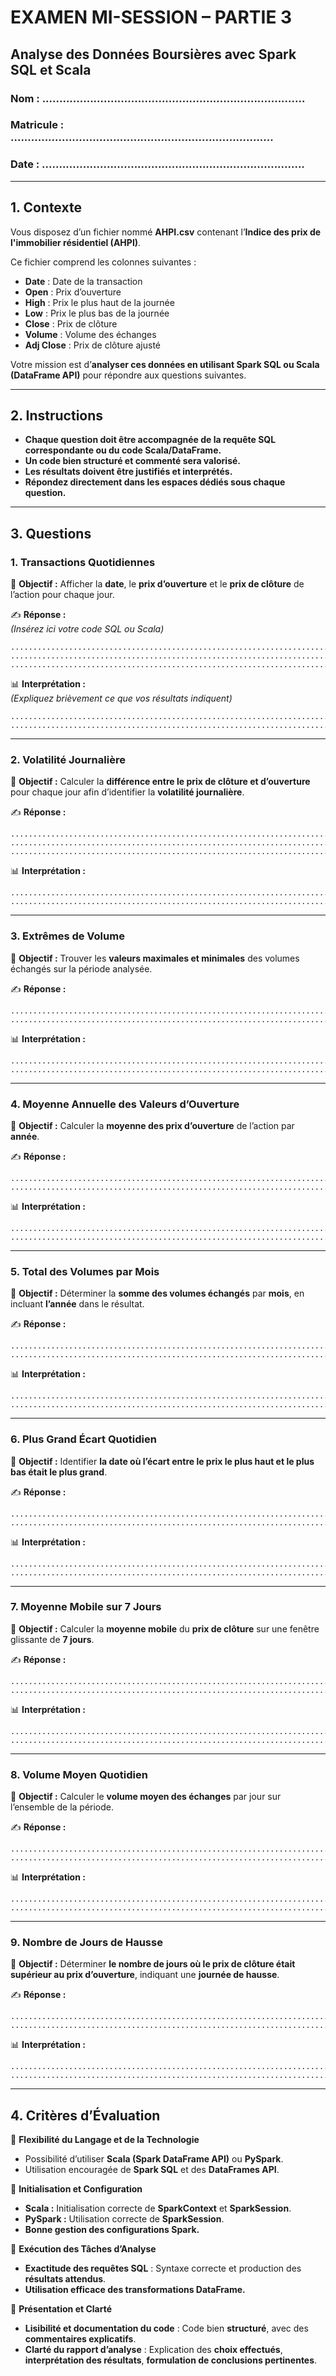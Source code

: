 # **EXAMEN MI-SESSION – PARTIE 3**  
## **Analyse des Données Boursières avec Spark SQL et Scala**  

### **Nom :** .............................................................................  
### **Matricule :** .............................................................................  
### **Date :** .............................................................................  

---

## **1. Contexte**  

Vous disposez d’un fichier nommé **AHPI.csv** contenant l’**Indice des prix de l'immobilier résidentiel (AHPI)**.

Ce fichier comprend les colonnes suivantes :  

- **Date** : Date de la transaction  
- **Open** : Prix d’ouverture  
- **High** : Prix le plus haut de la journée  
- **Low** : Prix le plus bas de la journée  
- **Close** : Prix de clôture  
- **Volume** : Volume des échanges  
- **Adj Close** : Prix de clôture ajusté  

Votre mission est d’**analyser ces données en utilisant Spark SQL ou Scala (DataFrame API)** pour répondre aux questions suivantes.

---

## **2. Instructions**  

- **Chaque question doit être accompagnée de la requête SQL correspondante ou du code Scala/DataFrame.**  
- **Un code bien structuré et commenté sera valorisé.**  
- **Les résultats doivent être justifiés et interprétés.**  
- **Répondez directement dans les espaces dédiés sous chaque question.**  

---

## **3. Questions**  

### **1. Transactions Quotidiennes**
📌 **Objectif :** Afficher la **date**, le **prix d’ouverture** et le **prix de clôture** de l’action pour chaque jour.  

✍ **Réponse :**  
_(Insérez ici votre code SQL ou Scala)_

```
..............................................................................................................
..............................................................................................................
..............................................................................................................
```

📊 **Interprétation :**  
_(Expliquez brièvement ce que vos résultats indiquent)_

```
..............................................................................................................
..............................................................................................................
```

---

### **2. Volatilité Journalière**
📌 **Objectif :** Calculer la **différence entre le prix de clôture et d’ouverture** pour chaque jour afin d’identifier la **volatilité journalière**.  

✍ **Réponse :**  
```
..............................................................................................................
..............................................................................................................
..............................................................................................................
```

📊 **Interprétation :**  
```
..............................................................................................................
..............................................................................................................
```

---

### **3. Extrêmes de Volume**
📌 **Objectif :** Trouver les **valeurs maximales et minimales** des volumes échangés sur la période analysée.  

✍ **Réponse :**  
```
..............................................................................................................
..............................................................................................................
```

📊 **Interprétation :**  
```
..............................................................................................................
..............................................................................................................
```

---

### **4. Moyenne Annuelle des Valeurs d’Ouverture**
📌 **Objectif :** Calculer la **moyenne des prix d’ouverture** de l’action par **année**.  

✍ **Réponse :**  
```
..............................................................................................................
..............................................................................................................
```

📊 **Interprétation :**  
```
..............................................................................................................
..............................................................................................................
```

---

### **5. Total des Volumes par Mois**
📌 **Objectif :** Déterminer la **somme des volumes échangés** par **mois**, en incluant **l’année** dans le résultat.  

✍ **Réponse :**  
```
..............................................................................................................
..............................................................................................................
```

📊 **Interprétation :**  
```
..............................................................................................................
..............................................................................................................
```

---

### **6. Plus Grand Écart Quotidien**
📌 **Objectif :** Identifier **la date où l’écart entre le prix le plus haut et le plus bas était le plus grand**.  

✍ **Réponse :**  
```
..............................................................................................................
..............................................................................................................
```

📊 **Interprétation :**  
```
..............................................................................................................
..............................................................................................................
```

---

### **7. Moyenne Mobile sur 7 Jours**
📌 **Objectif :** Calculer la **moyenne mobile** du **prix de clôture** sur une fenêtre glissante de **7 jours**.  

✍ **Réponse :**  
```
..............................................................................................................
..............................................................................................................
```

📊 **Interprétation :**  
```
..............................................................................................................
..............................................................................................................
```

---

### **8. Volume Moyen Quotidien**
📌 **Objectif :** Calculer le **volume moyen des échanges** par jour sur l’ensemble de la période.  

✍ **Réponse :**  
```
..............................................................................................................
..............................................................................................................
```

📊 **Interprétation :**  
```
..............................................................................................................
..............................................................................................................
```

---

### **9. Nombre de Jours de Hausse**
📌 **Objectif :** Déterminer **le nombre de jours où le prix de clôture était supérieur au prix d’ouverture**, indiquant une **journée de hausse**.  

✍ **Réponse :**  
```
..............................................................................................................
..............................................................................................................
```

📊 **Interprétation :**  
```
..............................................................................................................
..............................................................................................................
```

---

## **4. Critères d’Évaluation**  

📌 **Flexibilité du Langage et de la Technologie**  
- Possibilité d’utiliser **Scala (Spark DataFrame API)** ou **PySpark**.  
- Utilisation encouragée de **Spark SQL** et des **DataFrames API**.  

📌 **Initialisation et Configuration**  
- **Scala :** Initialisation correcte de **SparkContext** et **SparkSession**.  
- **PySpark :** Utilisation correcte de **SparkSession**.  
- **Bonne gestion des configurations Spark.**  

📌 **Exécution des Tâches d’Analyse**  
- **Exactitude des requêtes SQL** : Syntaxe correcte et production des **résultats attendus**.  
- **Utilisation efficace des transformations DataFrame.**  

📌 **Présentation et Clarté**  
- **Lisibilité et documentation du code** : Code bien **structuré**, avec des **commentaires explicatifs**.  
- **Clarté du rapport d’analyse** : Explication des **choix effectués**, **interprétation des résultats**, **formulation de conclusions pertinentes**.  

